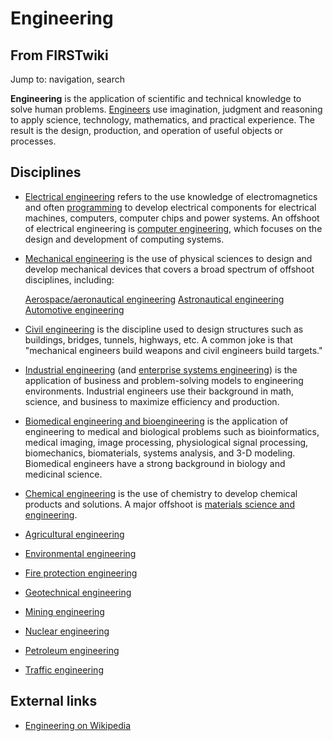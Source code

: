 # Engineering

## From FIRSTwiki

Jump to: navigation, search

**Engineering** is the application of scientific and technical knowledge to solve human problems. [Engineers](Engineer "Engineer") use imagination, judgment and reasoning to apply science, technology, mathematics, and practical experience. The result is the design, production, and operation of useful objects or processes.

## Disciplines

- [Electrical engineering](http://www.wikipedia.org/wiki/Electrical_engineering "wikipedia:Electrical_engineering") refers to the use knowledge of electromagnetics and often [programming](programming) to develop electrical components for electrical machines, computers, computer chips and power systems. An offshoot of electrical engineering is [computer engineering](http://www.wikipedia.org/wiki/Computer_engineering "wikipedia:Computer_engineering"), which focuses on the design and development of computing systems.
- [Mechanical engineering](http://www.wikipedia.org/wiki/Mechanical_engineering "wikipedia:Mechanical_engineering") is the use of physical sciences to design and develop mechanical devices that covers a broad spectrum of offshoot disciplines, including:

  [Aerospace/aeronautical engineering](http://www.wikipedia.org/wiki/Aerospace_eningeering "wikipedia:Aerospace_eningeering") [Astronautical engineering](http://www.wikipedia.org/wiki/Astronautical_engineering "wikipedia:Astronautical_engineering") [Automotive engineering](http://www.wikipedia.org/wiki/Automotive_engineering "wikipedia:Automotive_engineering")

- [Civil engineering](http://www.wikipedia.org/wiki/Civil_engineering "wikipedia:Civil_engineering") is the discipline used to design structures such as buildings, bridges, tunnels, highways, etc. A common joke is that "mechanical engineers build weapons and civil engineers build targets."

- [Industrial engineering](http://www.wikipedia.org/wiki/Industrial_engineering "wikipedia:Industrial_engineering") (and [enterprise systems engineering](http://www.wikipedia.org/wiki/Systems_engineering "wikipedia:Systems_engineering")) is the application of business and problem-solving models to engineering environments. Industrial engineers use their background in math, science, and business to maximize efficiency and production.
- [Biomedical engineering and bioengineering](http://www.wikipedia.org/wiki/Biomedical_engineering "wikipedia:Biomedical_engineering") is the application of engineering to medical and biological problems such as bioinformatics, medical imaging, image processing, physiological signal processing, biomechanics, biomaterials, systems analysis, and 3-D modeling. Biomedical engineers have a strong background in biology and medicinal science.
- [Chemical engineering](http://www.wikipedia.org/wiki/Chemical_engineering "wikipedia:Chemical_engineering") is the use of chemistry to develop chemical products and solutions. A major offshoot is [materials science and engineering](http://www.wikipedia.org/wiki/Materials_science "wikipedia:Materials_science").
- [Agricultural engineering](http://www.wikipedia.org/wiki/Agricultural_engineering "wikipedia:Agricultural_engineering")
- [Environmental engineering](http://www.wikipedia.org/wiki/Environmental_engineering "wikipedia:Environmental_engineering")
- [Fire protection engineering](http://www.wikipedia.org/wiki/Fire_protection_engineering "wikipedia:Fire_protection_engineering")
- [Geotechnical engineering](http://www.wikipedia.org/wiki/Geotechnical_engineering "wikipedia:Geotechnical_engineering")
- [Mining engineering](http://www.wikipedia.org/wiki/Mining_engineering "wikipedia:Mining_engineering")
- [Nuclear engineering](http://www.wikipedia.org/wiki/Nuclear_engineering "wikipedia:Nuclear_engineering")
- [Petroleum engineering](http://www.wikipedia.org/wiki/Petroleum_engineering "wikipedia:Petroleum_engineering")
- [Traffic engineering](http://www.wikipedia.org/wiki/Traffic_engineering "wikipedia:Traffic_engineering")

## External links

- [Engineering on Wikipedia](http://en.wikipedia.org/wiki/Engineering "http://en.wikipedia.org/wiki/Engineering")
